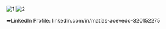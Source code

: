 ![1](https://github.com/user-attachments/assets/061d4c9c-d192-4ae7-8c33-0b7a66fab4b4)
![2](https://github.com/user-attachments/assets/f7888b3f-ea74-466d-a2d1-34f072f805c0)

➡️LinkedIn Profile: linkedin.com/in/matías-acevedo-320152275

